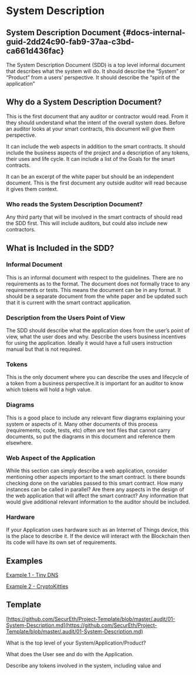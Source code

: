 # System Description

## System Description Document {#docs-internal-guid-2dd24c90-fab9-37aa-c3bd-ca661d436fac}

The System Description Document \(SDD\) is a top level informal document that describes what the system will do. It should describe the “System” or “Product” from a users’ perspective.  It should describe the “spirit of the application”

## Why do a System Description Document?

This is the first document that any auditor or contractor would read.  From it they should understand what the intent of the overall system does.  Before an auditor looks at your smart contracts, this document will give them perspective.  


It can include the web aspects in addition to the smart contracts. It should include the business aspects of the project and a description of any tokens, their uses and life cycle.  It can include a list of the Goals for the smart contracts.  


It can be an excerpt of the white paper but should be an independent document.  This is the first document any outside auditor will read because it gives them context.

### Who reads the System Description Document?

Any third party that will be involved in the smart contracts of should read the SDD first.  This will include auditors, but could also include new contractors.

## What is Included in the SDD?

### Informal Document

This is an informal document with respect to the guidelines.  There are no requirements as to the format. The document does not formally trace to any requirements or tests.  This means the document can be in any format. It should be a separate document from the white paper and be updated such that it is current with the smart contract application.

### Description from the Users Point of View

The SDD should describe what the application does from the user’s point of view, what the user does and why. Describe the users business incentives for using the application.  Ideally it would have a full users instruction manual but that is not required.

### Tokens

This is the only document where you can describe the uses and lifecycle of a token from a business perspective.It is important for an auditor to know which tokens will hold a high value.

### Diagrams

This is a good place to include any relevant flow diagrams explaining your system or aspects of it.  Many other documents of this process \(requirements, code, tests, etc\) often are text files that cannot carry documents, so put the diagrams in this document and reference them elsewhere.

### Web Aspect of the Application

While this section can simply describe a web application, consider mentioning other aspects important to the smart contract. Is there bounds checking done on the variables passed to this smart contract. How many instances can be called in parallel? Are there any aspects in the design of the web application that will affect the smart contract? Any information that would give additional relevant information to the auditor should be included.

### Hardware

If your Application uses hardware such as an Internet of Things device, this is the place to describe it. If the device will interact with the Blockchain then its code will have its own set of requirements.

## Examples

[Example 1 - Tiny DNS](https://docs.google.com/document/d/1X8hG5HNE1kDXEWcDRFUCiBHPAan475tQZTbcntVG9qo/edit#bookmark=id.wzp32hp88xte)

[Example 2 - CryptoKitties](https://docs.google.com/document/d/13UdNMJJvvMjQ5ZdWO6a83NcIeOEd10eg3CD6Ghma6AE/edit#bookmark=id.2l0j9l1dzntf)

## Template

[https://github.com/SecurEth/Project-Template/blob/master/.audit/01-System-Description.md](https://github.com/SecurEth/Project-Template/blob/master/.audit/01-System-Description.md)  
  


What is the top level of your System/Application/Product?

What does the User see and do with the Application.

Describe any tokens involved in the system, including value and  


